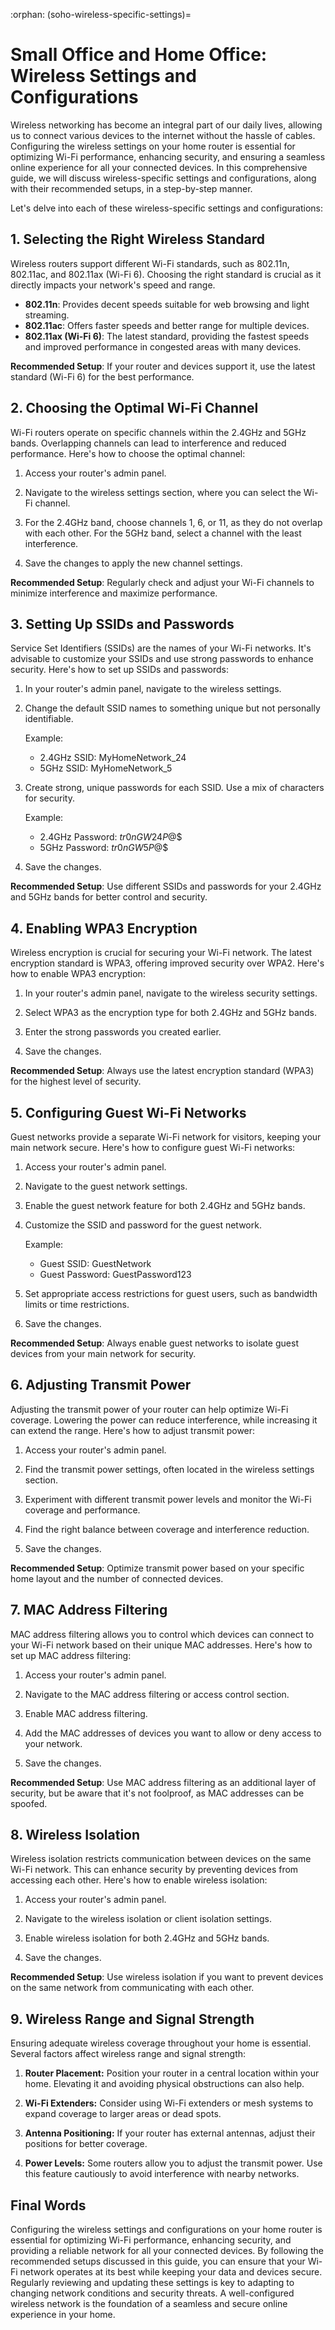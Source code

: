 :orphan:
(soho-wireless-specific-settings)=

# Small Office and Home Office: Wireless Settings and Configurations

Wireless networking has become an integral part of our daily lives, allowing us to connect various devices to the internet without the hassle of cables. Configuring the wireless settings on your home router is essential for optimizing Wi-Fi performance, enhancing security, and ensuring a seamless online experience for all your connected devices. In this comprehensive guide, we will discuss wireless-specific settings and configurations, along with their recommended setups, in a step-by-step manner.

Let's delve into each of these wireless-specific settings and configurations:

## 1. Selecting the Right Wireless Standard

Wireless routers support different Wi-Fi standards, such as 802.11n, 802.11ac, and 802.11ax (Wi-Fi 6). Choosing the right standard is crucial as it directly impacts your network's speed and range.

- **802.11n**: Provides decent speeds suitable for web browsing and light streaming.
- **802.11ac**: Offers faster speeds and better range for multiple devices.
- **802.11ax (Wi-Fi 6)**: The latest standard, providing the fastest speeds and improved performance in congested areas with many devices.

**Recommended Setup**: If your router and devices support it, use the latest standard (Wi-Fi 6) for the best performance.

## 2. Choosing the Optimal Wi-Fi Channel

Wi-Fi routers operate on specific channels within the 2.4GHz and 5GHz bands. Overlapping channels can lead to interference and reduced performance. Here's how to choose the optimal channel:

1. Access your router's admin panel.

2. Navigate to the wireless settings section, where you can select the Wi-Fi channel.

3. For the 2.4GHz band, choose channels 1, 6, or 11, as they do not overlap with each other. For the 5GHz band, select a channel with the least interference.

4. Save the changes to apply the new channel settings.

**Recommended Setup**: Regularly check and adjust your Wi-Fi channels to minimize interference and maximize performance.

## 3. Setting Up SSIDs and Passwords

Service Set Identifiers (SSIDs) are the names of your Wi-Fi networks. It's advisable to customize your SSIDs and use strong passwords to enhance security. Here's how to set up SSIDs and passwords:

1. In your router's admin panel, navigate to the wireless settings.

2. Change the default SSID names to something unique but not personally identifiable.

   Example:
   - 2.4GHz SSID: MyHomeNetwork_24
   - 5GHz SSID: MyHomeNetwork_5

3. Create strong, unique passwords for each SSID. Use a mix of characters for security.

   Example:
   - 2.4GHz Password: $tr0nGW24P@$$
   - 5GHz Password: $tr0nGW5P@$$

4. Save the changes.

**Recommended Setup**: Use different SSIDs and passwords for your 2.4GHz and 5GHz bands for better control and security.

## 4. Enabling WPA3 Encryption

Wireless encryption is crucial for securing your Wi-Fi network. The latest encryption standard is WPA3, offering improved security over WPA2. Here's how to enable WPA3 encryption:

1. In your router's admin panel, navigate to the wireless security settings.

2. Select WPA3 as the encryption type for both 2.4GHz and 5GHz bands.

3. Enter the strong passwords you created earlier.

4. Save the changes.

**Recommended Setup**: Always use the latest encryption standard (WPA3) for the highest level of security.

## 5. Configuring Guest Wi-Fi Networks

Guest networks provide a separate Wi-Fi network for visitors, keeping your main network secure. Here's how to configure guest Wi-Fi networks:

1. Access your router's admin panel.

2. Navigate to the guest network settings.

3. Enable the guest network feature for both 2.4GHz and 5GHz bands.

4. Customize the SSID and password for the guest network.

   Example:
   - Guest SSID: GuestNetwork
   - Guest Password: GuestPassword123

5. Set appropriate access restrictions for guest users, such as bandwidth limits or time restrictions.

6. Save the changes.

**Recommended Setup**: Always enable guest networks to isolate guest devices from your main network for security.

## 6. Adjusting Transmit Power

Adjusting the transmit power of your router can help optimize Wi-Fi coverage. Lowering the power can reduce interference, while increasing it can extend the range. Here's how to adjust transmit power:

1. Access your router's admin panel.

2. Find the transmit power settings, often located in the wireless settings section.

3. Experiment with different transmit power levels and monitor the Wi-Fi coverage and performance.

4. Find the right balance between coverage and interference reduction.

5. Save the changes.

**Recommended Setup**: Optimize transmit power based on your specific home layout and the number of connected devices.

## 7. MAC Address Filtering

MAC address filtering allows you to control which devices can connect to your Wi-Fi network based on their unique MAC addresses. Here's how to set up MAC address filtering:

1. Access your router's admin panel.

2. Navigate to the MAC address filtering or access control section.

3. Enable MAC address filtering.

4. Add the MAC addresses of devices you want to allow or deny access to your network.

5. Save the changes.

**Recommended Setup**: Use MAC address filtering as an additional layer of security, but be aware that it's not foolproof, as MAC addresses can be spoofed.

## 8. Wireless Isolation

Wireless isolation restricts communication between devices on the same Wi-Fi network. This can enhance security by preventing devices from accessing each other. Here's how to enable wireless isolation:

1. Access your router's admin panel.

2. Navigate to the wireless isolation or client isolation settings.

3. Enable wireless isolation for both 2.4GHz and 5GHz bands.

4. Save the changes.

**Recommended Setup**: Use wireless isolation if you want to prevent devices on the same network from communicating with each other.

## 9. Wireless Range and Signal Strength

Ensuring adequate wireless coverage throughout your home is essential. Several factors affect wireless range and signal strength:

1. **Router Placement:** Position your router in a central location within your home. Elevating it and avoiding physical obstructions can also help.

2. **Wi-Fi Extenders:** Consider using Wi-Fi extenders or mesh systems to expand coverage to larger areas or dead spots.

3. **Antenna Positioning:** If your router has external antennas, adjust their positions for better coverage.

4. **Power Levels:** Some routers allow you to adjust the transmit power. Use this feature cautiously to avoid interference with nearby networks.

## Final Words

Configuring the wireless settings and configurations on your home router is essential for optimizing Wi-Fi performance, enhancing security, and providing a reliable network for all your connected devices. By following the recommended setups discussed in this guide, you can ensure that your Wi-Fi network operates at its best while keeping your data and devices secure. Regularly reviewing and updating these settings is key to adapting to changing network conditions and security threats. A well-configured wireless network is the foundation of a seamless and secure online experience in your home.
